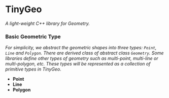 # TinyGeo
*A light-weight C++ library for Geometry.*

### Basic Geometric Type
*For simplicity, we abstract the geometric shapes into three types: `Point`, `Line` and `Polygon`. There are derived class of abstract class `Geometry`. Some libraries define other types of geometry such as multi-point, multi-line or multi-polygon, etc. These types will be represented as a collection of primitive types in TinyGeo.*
- **Point**
- **Line**
- **Polygon**
